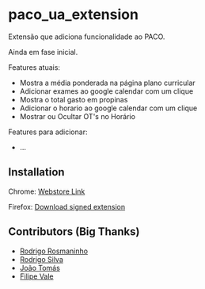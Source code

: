 # paco_ua_extension
Extensão que adiciona funcionalidade ao PACO.

Ainda em fase inicial.

Features atuais:
* Mostra a média ponderada na página plano curricular
* Adicionar exames ao google calendar com um clique
* Mostra o total gasto em propinas
* Adicionar o horario ao google calendar com um clique
* Mostrar ou Ocultar OT's no Horário

Features para adicionar:
* ...

## Installation

Chrome: [Webstore Link](https://chrome.google.com/webstore/detail/paco-ua-extension/lcgdmdafgpgplkiaiifgamdkcnpnnopp)

Firefox: [Download signed extension](https://github.com/DCruzDev/paco_ua_extension/releases/latest)

## Contributors (Big Thanks)
- [Rodrigo Rosmaninho](https://github.com/RodrigoRosmaninho)
- [Rodrigo Silva](https://github.com/rodrigogonegit)
- [João Tomás](https://github.com/jtsimoes)
- [Filipe Vale](https://github.com/FilipeMiguelVale)


